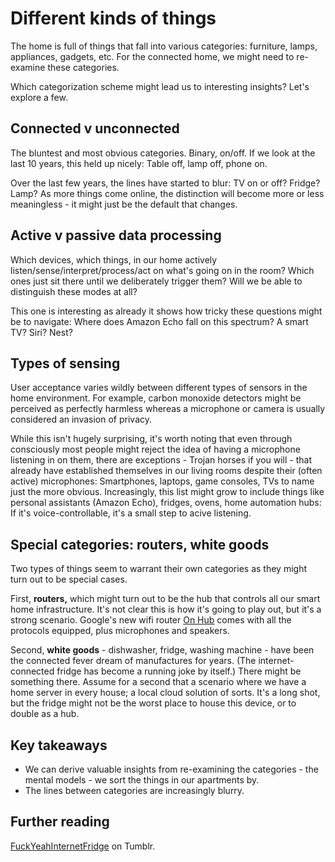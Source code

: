 # Different kinds of things

The home is full of things that fall into various categories: furniture, lamps, appliances, gadgets, etc. For the connected home, we might need to re-examine these categories. 

Which categorization scheme might lead us to interesting insights? Let's explore a few.

## Connected v unconnected

The bluntest and most obvious categories. Binary, on/off. If we look at the last 10 years, this held up nicely: Table off, lamp off, phone on.

Over the last few years, the lines have started to blur: TV on or off? Fridge? Lamp? As more things come online, the distinction will become more or less meaningless - it might just be the default that changes.

## Active v passive data processing

Which devices, which things, in our home actively listen/sense/interpret/process/act on what's going on in the room? Which ones just sit there until we deliberately trigger them? Will we be able to distinguish these modes at all?

This one is interesting as already it shows how tricky these questions might be to navigate: Where does Amazon Echo fall on this spectrum? A smart TV? Siri? Nest?

## Types of sensing

User acceptance varies wildly between different types of sensors in the home environment. For example, carbon monoxide detectors might be perceived as perfectly harmless whereas a microphone or camera is usually considered an invasion of privacy.

While this isn't hugely surprising, it's worth noting that even through consciously most people might reject the idea of having a microphone listening in on them, there are exceptions - Trojan horses if you will - that already have established themselves in our living rooms despite their (often active) microphones: Smartphones, laptops, game consoles, TVs to name just the more obvious. Increasingly, this list might grow to include things like personal assistants (Amazon Echo), fridges, ovens, home automation hubs: If it's voice-controllable, it's a small step to acive listening.

## Special categories: routers, white goods

Two types of things seem to warrant their own categories as they might turn out to be special cases.

First, **routers,** which might turn out to be the hub that controls all our smart home infrastructure. It's not clear this is how it's going to play out, but it's a strong scenario. Google's new wifi router [On Hub](https://on.google.com/hub/) comes with all the protocols equipped, plus microphones and speakers.

Second, **white goods** - dishwasher, fridge, washing machine - have been the connected fever dream of manufactures for years. (The internet-connected fridge has become a running joke by itself.) There might be something there. Assume for a second that a scenario where we have a home server in every house; a local cloud solution of sorts. It's a long shot, but the fridge might not be the worst place to house this device, or to double as a hub. 

## Key takeaways

- We can derive valuable insights from re-examining the categories - the mental models - we sort the things in our apartments by.
- The lines between categories are increasingly blurry.

## Further reading

[FuckYeahInternetFridge](http://fuckyeahinternetfridge.tumblr.com/) on Tumblr. 

